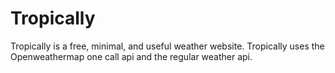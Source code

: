# Tropically
 Tropically  is a free, minimal, and useful weather website. Tropically uses the Openweathermap one call api and the regular weather api. 
